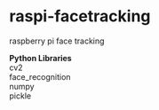 # raspi-facetracking
raspberry pi face tracking

<b>Python Libraries</b><br>
cv2<br>
face_recognition<br>
numpy<br>
pickle<br>
